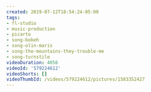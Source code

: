 ```yaml
---
created: 2019-07-12T18:54:24-05:00
tags:
- fl-studio
- music-production
- picarto
- song-bokeh
- song-olin-maris
- song-the-mountains-they-trouble-me
- song-turnstile
videoDuration: 4056
videoId: '579224612'
videoShorts: []
videoThumbId: /videos/579224612/pictures/1583352427
---
```

